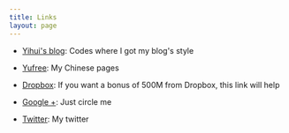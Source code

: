 ```yaml
---
title: Links
layout: page
---
```


- [Yihui's blog](http://yihui.name): Codes where I got my blog's style

- [Yufree](http://blog.sciencenet.cn/u/yufree): My Chinese pages

- [Dropbox](http://db.tt/fkiWF5s): If you want a bonus of 500M from Dropbox, this link will help

- [Google +](https://plus.google.com/u/0/113182152334758541895): Just circle me

- [Twitter](https://twitter.com/yu_free): My twitter
